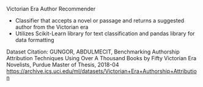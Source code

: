 Victorian Era Author Recommender

 - Classifier that accepts a novel or passage and returns a suggested author from the Victorian era
 - Utilizes Scikit-Learn library for text classification and pandas library for data formatting


Dataset Citation:
GUNGOR, ABDULMECIT, Benchmarking Authorship Attribution Techniques Using Over A Thousand Books by Fifty Victorian Era Novelists, Purdue Master of Thesis, 2018-04
https://archive.ics.uci.edu/ml/datasets/Victorian+Era+Authorship+Attribution

